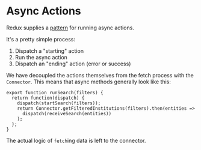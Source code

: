 # Async Actions

Redux supplies a [pattern](https://redux.js.org/advanced/async-actions)
for running async actions.

It's a pretty simple process:

1. Dispatch a "starting" action
2. Run the async action
3. Dispatch an "ending" action (error or success)

We have decoupled the actions themselves from the fetch process
with the `Connector`. This means that async methods generally
look like this:

    export function runSearch(filters) {
      return function(dispatch) {
        dispatch(startSearch(filters));
        return Connector.getFilteredInstitutions(filters).then(entities =>
          dispatch(receiveSearch(entities))
        );
      };
    }

The actual logic of `fetch`ing data is left to the connector.

